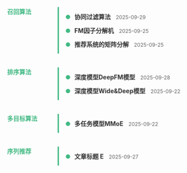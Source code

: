 
<style>
.blog-timeline {
  display: flex;
  flex-direction: column;
  gap: 32px;
}
.category-section {
  border-left: 3px solid #42b983;
  padding-left: 16px;
  position: relative;
}
.category-section::before {
  content: attr(data-category);
  position: absolute;
  left: -120px;
  top: 0;
  font-weight: bold;
  color: #42b983;
}
.timeline-item {
  position: relative;
  margin: 12px 0 12px 20px;
}
.timeline-item::before {
  content: '';
  position: absolute;
  left: -20px;
  top: 6px;
  width: 10px;
  height: 10px;
  background-color: #42b983;
  border-radius: 50%;
}
.timeline-item a {
  font-weight: bold;
  color: #333;
  text-decoration: none;
}
.timeline-item a:hover {
  text-decoration: underline;
}
.timeline-item .date {
  font-size: 0.85em;
  color: #666;
  margin-left: 8px;
}
</style>

<div class="blog-timeline">

  <div class="category-section" data-category="召回算法">
    <div class="timeline-item">
      <a href="/recsys/cf">协同过滤算法</a>
      <span class="date">2025-09-29</span>
    </div>
    <div class="timeline-item">
      <a href="/recsys/fm">FM因子分解机</a>
      <span class="date">2025-09-25</span>
    </div>
    <div class="timeline-item">
      <a href="/recsys/mf">推荐系统的矩阵分解</a>
      <span class="date">2025-09-25</span>
    </div>
  </div>

  <div class="category-section" data-category="排序算法">
    <div class="timeline-item">
      <a href="/recsys/deepfm">深度模型DeepFM模型</a>
      <span class="date">2025-09-28</span>
    </div>
    <div class="timeline-item">
      <a href="/recsys/wdl">深度模型Wide&Deep模型</a>
      <span class="date">2025-09-22</span>
    </div>
  </div>

  <div class="category-section" data-category="多目标算法">
    <div class="timeline-item">
      <a href="/recsys/mmoe">多任务模型MMoE</a>
      <span class="date">2025-09-22</span>
    </div>
  </div>

  <div class="category-section" data-category="序列推荐">
    <div class="timeline-item">
      <a href="/blog/post3.html">文章标题 E</a>
      <span class="date">2025-09-27</span>
    </div>
  </div>

</div>
